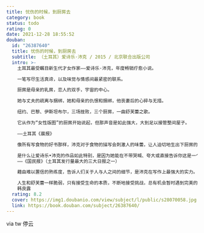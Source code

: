 ```yaml
---
title: 忧伤的时候，到厨房去
category: book
status: todo
rating: 0
date: 2021-12-28 18:55:52
douban:
  id: "26387640"
  title: 忧伤的时候，到厨房去
  subtitle: （土耳其）爱诗乐·沛克 / 2015 / 北京联合出版公司
  intro: >-
    土耳其最受瞩目新生代才女作家——爱诗乐·沛克，年度畅销疗愈小说。

    一笔写尽生活真谛，以及味觉与情感间最紧密的联系。

    厨房是母亲的乳房，恋人的双手，宇宙的中心。

    她与丈夫的疏离与捆绑，她和母亲的仇恨和捆绑，他丧妻后的心碎与无措。

    纽约、巴黎、伊斯坦布尔，三场挫败，三个厨房，一曲舒芙蕾之歌。

    它从作为“女性版图”的厨房开始说起，但那声音是如此强大，大到足以接管整间屋子。

    ——土耳其《晨报》

    像所有写食物的好书那样，沛克对于食物的描写会刺激人的味蕾，让人迫切地生出下厨房的欲望来。——英国《独立报》

    是什么让爱诗乐•沛克的作品如此特别，是因为她能在不带哭喊、夸大或直接告诉你这是一个悲剧的状况下，述说一个最大的悲剧。人类的苦痛以及人性最深处的弱点，只能以如此优雅的方式书写。推荐阅读。
    ——《国民报》（土耳其发行量最大的三大日报之一）

    藉由难以置信的熟练度，告诉人们关于人与人之间的细节，是沛克在写作上最强大的实力。爱诗乐•沛克不将只是土耳其文学史上一个伟大的名字，也会是世界文学史上的一个。等着看吧！——土耳其《国民报》

    人生和舒芙蕾一样脆弱，只有接受生命的本质，不断地接受挑战，总有机会暂时遇到完美的舒芙蕾的，就像三位主角走出困顿的生活，重新发现不完美的人生偶尔也可以像舒芙蕾般甜蜜而柔美。——美食作家
    韩良露
  rating: 8.2
  cover: https://img1.doubanio.com/view/subject/l/public/s28070058.jpg
  link: https://book.douban.com/subject/26387640/
---
```


via tw 停云
